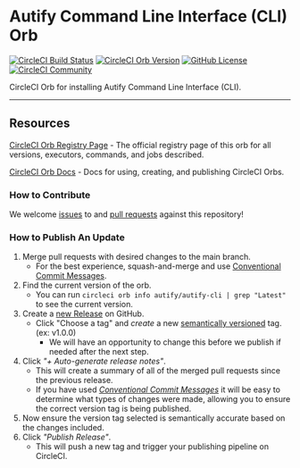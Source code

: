 # Autify Command Line Interface (CLI) Orb


[![CircleCI Build Status](https://circleci.com/gh/autifyhq/autify-circleci-orb-cli.svg?style=shield "CircleCI Build Status")](https://circleci.com/gh/autifyhq/autify-circleci-orb-cli) [![CircleCI Orb Version](https://badges.circleci.com/orbs/autify/autify-cli.svg)](https://circleci.com/orbs/registry/orb/autify/autify-cli) [![GitHub License](https://img.shields.io/badge/license-MIT-lightgrey.svg)](https://raw.githubusercontent.com/autifyhq/autify-circleci-orb-cli/master/LICENSE) [![CircleCI Community](https://img.shields.io/badge/community-CircleCI%20Discuss-343434.svg)](https://discuss.circleci.com/c/ecosystem/orbs)

CircleCI Orb for installing Autify Command Line Interface (CLI).

---

## Resources

[CircleCI Orb Registry Page](https://circleci.com/orbs/registry/orb/autify/autify-cli) - The official registry page of this orb for all versions, executors, commands, and jobs described.

[CircleCI Orb Docs](https://circleci.com/docs/2.0/orb-intro/#section=configuration) - Docs for using, creating, and publishing CircleCI Orbs.

### How to Contribute

We welcome [issues](https://github.com/autifyhq/autify-circleci-orb-cli/issues) to and [pull requests](https://github.com/autifyhq/autify-circleci-orb-cli/pulls) against this repository!

### How to Publish An Update
1. Merge pull requests with desired changes to the main branch.
    - For the best experience, squash-and-merge and use [Conventional Commit Messages](https://conventionalcommits.org/).
2. Find the current version of the orb.
    - You can run `circleci orb info autify/autify-cli | grep "Latest"` to see the current version.
3. Create a [new Release](https://github.com/autifyhq/autify-circleci-orb-cli/releases/new) on GitHub.
    - Click "Choose a tag" and _create_ a new [semantically versioned](http://semver.org/) tag. (ex: v1.0.0)
      - We will have an opportunity to change this before we publish if needed after the next step.
4.  Click _"+ Auto-generate release notes"_.
    - This will create a summary of all of the merged pull requests since the previous release.
    - If you have used _[Conventional Commit Messages](https://conventionalcommits.org/)_ it will be easy to determine what types of changes were made, allowing you to ensure the correct version tag is being published.
5. Now ensure the version tag selected is semantically accurate based on the changes included.
6. Click _"Publish Release"_.
    - This will push a new tag and trigger your publishing pipeline on CircleCI.